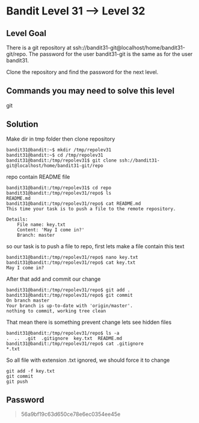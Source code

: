 # Bandit Level 31 --> Level 32
## Level Goal
There is a git repository at ssh://bandit31-git@localhost/home/bandit31-git/repo. The password for the user bandit31-git is the same as for the user bandit31.

Clone the repository and find the password for the next level.

## Commands you may need to solve this level
git

## Solution

Make dir in tmp folder then clone repository
```console
bandit31@bandit:~$ mkdir /tmp/repolev31
bandit31@bandit:~$ cd /tmp/repolev31
bandit31@bandit:/tmp/repolev31$ git clone ssh://bandit31-git@localhost/home/bandit31-git/repo
```

repo contain README file 
```console
bandit31@bandit:/tmp/repolev31$ cd repo
bandit31@bandit:/tmp/repolev31/repo$ ls
README.md
bandit31@bandit:/tmp/repolev31/repo$ cat README.md 
This time your task is to push a file to the remote repository.

Details:
    File name: key.txt
    Content: 'May I come in?'
    Branch: master
```

so our task is to push a file to repo, first lets make a file contain this text
```console
bandit31@bandit:/tmp/repolev31/repo$ nano key.txt
bandit31@bandit:/tmp/repolev31/repo$ cat key.txt 
May I come in?
```

After that add and commit our change
```console
bandit31@bandit:/tmp/repolev31/repo$ git add .
bandit31@bandit:/tmp/repolev31/repo$ git commit
On branch master
Your branch is up-to-date with 'origin/master'.
nothing to commit, working tree clean
```

That mean there is something prevent change lets see hidden files
```console
bandit31@bandit:/tmp/repolev31/repo$ ls -a
.  ..  .git  .gitignore  key.txt  README.md
bandit31@bandit:/tmp/repolev31/repo$ cat .gitignore
*.txt
```

So all file with extension .txt ignored, we should force it to change
```console
git add -f key.txt
git commit 
git push
```
## Password
> 56a9bf19c63d650ce78e6ec0354ee45e

  

